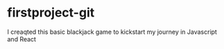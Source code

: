 # firstproject-git
I creaqted this basic blackjack game to kickstart my journey in Javascript and React
